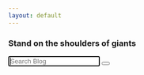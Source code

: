 ```yaml
---
layout: default
---
```


<head>
    <link rel="stylesheet" href="{{ '/css/search.css' | prepend: site.baseurl | replace: '//', '/' }}">
</head>

<div class="search">
    <h3>Stand on the shoulders of giants</h3>
    <form>
        <input type="search" placeholder="Search Blog" id="search-input" autofocus autocomplete="off">
        <button type="button" onclick="">
            <svg focusable="false" xmlns="http://www.w3.org/2000/svg" viewBox="0 0 24 24"><path d="M15.5 14h-.79l-.28-.27A6.471 6.471 0 0 0 16 9.5 6.5 6.5 0 1 0 9.5 16c1.61 0 3.09-.59 4.23-1.57l.27.28v.79l5 4.99L20.49 19l-4.99-5zm-6 0C7.01 14 5 11.99 5 9.5S7.01 5 9.5 5 14 7.01 14 9.5 11.99 14 9.5 14z"></path></svg>
        </button>
        <ul id="results-container"></ul>
    </form>
</div>

<script src="/js/simple-jekyll-search.min.js"></script>
<script>
    var sjs = SimpleJekyllSearch({
        searchInput: document.getElementById('search-input'),
        resultsContainer: document.getElementById('results-container'),
        json: '/search.json',
        searchResultTemplate: '<li><a href="{url}">{title}</a></li>',
        noResultsText: '<li>No results found.</li>',
        limit: 20,
        fuzzy: false
    })
</script>